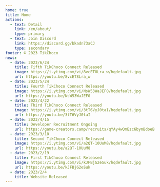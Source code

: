 ```yaml
---
home: true
title: Home
actions:
  - text: Detail
    link: /en/about/
    type: primary
  - text: Join Discord
    link: https://discord.gg/bkadn73aCJ
    type: secondary
footer: © 2023 TikChoco
news:
  - date: 2023/6/24
    title: Fifth TikChoco Connect Released
    image: https://i.ytimg.com/vi/8vcET8Lra_w/hqdefault.jpg
    url: https://youtu.be/8vcET8Lra_w
  - date: 2023/5/24
    title: Fourth TikChoco Connect Released
    image: https://i.ytimg.com/vi/NsW53WaJEF0/hqdefault.jpg
    url: https://youtu.be/NsW53WaJEF0
  - date: 2023/4/22
    title: Third TikChoco Connect Released
    image: https://i.ytimg.com/vi/3tT6VyJ0taI/hqdefault.jpg
    url: https://youtu.be/3tT6VyJ0taI
  - date: 2023/4/15
    title: Developer Recruitment Ongoing
    url: https://game-creators.camp/recruits/qYAy4wQmEzc6bymBdoeB
  - date: 2023/3/18
    title: Second TikChoco Connect Released
    image: https://i.ytimg.com/vi/a2QT-10UuM8/hqdefault.jpg
    url: https://youtu.be/a2QT-10UuM8
  - date: 2023/2/19
    title: First TikChoco Connect Released
    image: https://i.ytimg.com/vi/kJFBjG2eSuk/hqdefault.jpg
    url: https://youtu.be/kJFBjG2eSuk
  - date: 2023/2/4
    title: Website Released
---
```


<News />